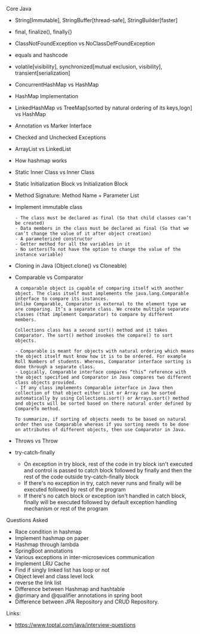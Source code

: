 Core Java
- String[Immutable], StringBuffer[thread-safe], StringBuilder[faster]
- final, finalize(), finally{}
- ClassNotFoundException vs NoClassDefFoundException
- equals and hashcode
- volatile[visibility], synchronized[mutual exclusion, visibility], transient[serialization]
- ConcurrentHashMap vs HashMap
- HashMap Implementation
- LinkedHashMap vs TreeMap[sorted by natural ordering of its keys,logn] vs HashMap
- Annotation vs Marker Interface
- Checked and Unchecked Exceptions
- ArrayList vs LinkedList
- How hashmap works
- Static Inner Class vs Inner Class
- Static Initialization Block vs Initialization Block
- Method Signature: Method Name + Parameter List
- Implement immutable class
    
      - The class must be declared as final (So that child classes can’t be created)
      - Data members in the class must be declared as final (So that we can’t change the value of it after object creation)
      - A parameterized constructor
      - Getter method for all the variables in it
      - No setters(To not have the option to change the value of the instance variable)
    
- Cloning in Java (Object.clone() vs Cloneable)
- Comparable vs Comparator
        
      A comparable object is capable of comparing itself with another object. The class itself must implements the java.lang.Comparable interface to compare its instances.
      Unlike Comparable, Comparator is external to the element type we are comparing. It’s a separate class. We create multiple separate classes (that implement Comparator) to compare by different members.
      
      Collections class has a second sort() method and it takes Comparator. The sort() method invokes the compare() to sort objects.
      
      - Comparable is meant for objects with natural ordering which means the object itself must know how it is to be ordered. For example Roll Numbers of students. Whereas, Comparator interface sorting is done through a separate class.
      - Logically, Comparable interface compares “this” reference with the object specified and Comparator in Java compares two different class objects provided.
      - If any class implements Comparable interface in Java then collection of that object either List or Array can be sorted automatically by using Collections.sort() or Arrays.sort() method and objects will be sorted based on there natural order defined by CompareTo method.
      
      To summarize, if sorting of objects needs to be based on natural order then use Comparable whereas if you sorting needs to be done on attributes of different objects, then use Comparator in Java.
      
- Throws vs Throw
- try-catch-finally
  - On exception in try block, rest of the code in try block isn't executed and control is passed to catch block followed by finally and then the rest of the code outside try-catch-finally block
  - If there's no exception in try, catch never runs and finally will be executed followed by rest of the program
  - If there's no catch block or exception isn't handled in catch block, finally will be executed followed by default exception handling mechanism or rest of the program

Questions Asked
- Race condition in hashmap
- Implement hashmap on paper
- Hashmap through lambda
- SpringBoot annotations 
- Various exceptions in inter-microsevices communication
- Implement LRU Cache
- Find if singly linked list has loop or not
- Object level and class level lock
-  reverse the link list
-  Difference between Hashmap and hashtable
-  @primary and @qualifier annotations in spring boot
-  Difference between JPA Repository and CRUD Repository.

Links:
- https://www.toptal.com/java/interview-questions
